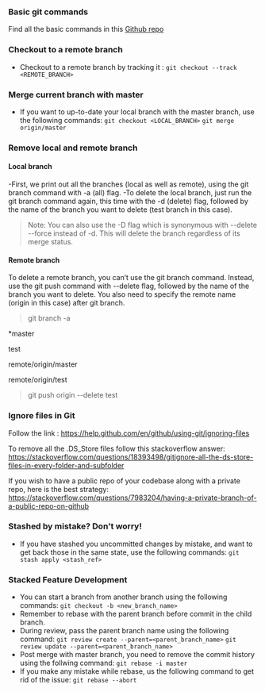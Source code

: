 ### Basic git commands

Find all the basic commands in this [Github repo](https://github.com/Kunena/Kunena-Forum/wiki/Create-a-new-branch-with-git-and-manage-branches)

### Checkout to a remote branch
- Checkout to a remote branch by tracking it : `git checkout --track <REMOTE_BRANCH>`

### Merge current branch with master
- If you want to up-to-date your local branch with the master branch, use the following commands: 
  `git checkout <LOCAL_BRANCH>`
  `git merge origin/master`

### Remove local and remote branch

#### Local branch
-First, we print out all the branches (local as well as remote), using the git branch command with -a (all) flag.
-To delete the local branch, just run the git branch command again, this time with the -d (delete) flag, followed by the name of the branch you want to delete (test branch in this case).

>Note: You can also use the -D flag which is synonymous with --delete --force instead of -d. This will delete the branch regardless of its merge status.

#### Remote branch

To delete a remote branch, you can’t use the git branch command. Instead, use the git push command with --delete flag, followed by the name of the branch you want to delete. You also need to specify the remote name (origin in this case) after git branch.

>git branch -a

*master

test

remote/origin/master

remote/origin/test

>git push origin --delete test

### Ignore files in Git

Follow the link : https://help.github.com/en/github/using-git/ignoring-files

To remove all the .DS_Store files follow this stackoverflow answer: https://stackoverflow.com/questions/18393498/gitignore-all-the-ds-store-files-in-every-folder-and-subfolder


If you wish to have a public repo of your codebase along with a private repo, here is the best strategy: https://stackoverflow.com/questions/7983204/having-a-private-branch-of-a-public-repo-on-github


### Stashed by mistake? Don't worry!
- If you have stashed you uncommitted changes by mistake, and want to get back those in the same state, use the following commands: 
  `git stash apply <stash_ref>`

### Stacked Feature Development
- You can start a branch from another branch using the following commands:
  `git checkout -b <new_branch_name>`
- Remember to rebase with the parent branch before commit in the child branch.
- During review, pass the parent branch name using the following command:
  `git review create --parent=<parent_branch_name>`
  `git review update --parent=<parent_branch_name>`
- Post merge with master branch, you need to remove the commit history using the follwing command:
  `git rebase -i master`
- If you make any mistake while rebase, us the following command to get rid of the issue:
  `git rebase --abort`
